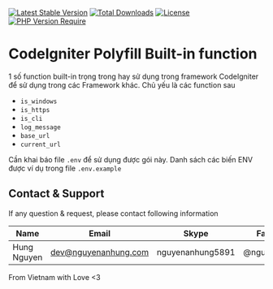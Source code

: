 [![Latest Stable Version](https://img.shields.io/packagist/v/nguyenanhung/polyfill-codeigniter-built-in.svg?style=flat-square)](https://packagist.org/packages/nguyenanhung/polyfill-codeigniter-built-in)
[![Total Downloads](https://img.shields.io/packagist/dt/nguyenanhung/polyfill-codeigniter-built-in.svg?style=flat-square)](https://packagist.org/packages/nguyenanhung/polyfill-codeigniter-built-in)
[![License](https://img.shields.io/packagist/l/nguyenanhung/polyfill-codeigniter-built-in.svg?style=flat-square)](https://packagist.org/packages/nguyenanhung/polyfill-codeigniter-built-in)
[![PHP Version Require](https://img.shields.io/packagist/dependency-v/nguyenanhung/polyfill-codeigniter-built-in/php)](https://packagist.org/packages/nguyenanhung/polyfill-codeigniter-built-in)

# CodeIgniter Polyfill Built-in function

1 số function built-in trọng trong hay sử dụng trong framework CodeIgniter để sử dụng trong các Framework khác. Chủ yếu là các function sau

- `is_windows`
- `is_https`
- `is_cli`
- `log_message`
- `base_url`
- `current_url`

Cần khai báo file `.env` để sử dụng được gói này. Danh sách các biến ENV được ví dụ trong file `.env.example`

## Contact & Support

If any question & request, please contact following information

| Name        | Email                | Skype            | Facebook      |
|-------------|----------------------|------------------|---------------|
| Hung Nguyen | dev@nguyenanhung.com | nguyenanhung5891 | @nguyenanhung |

From Vietnam with Love <3
